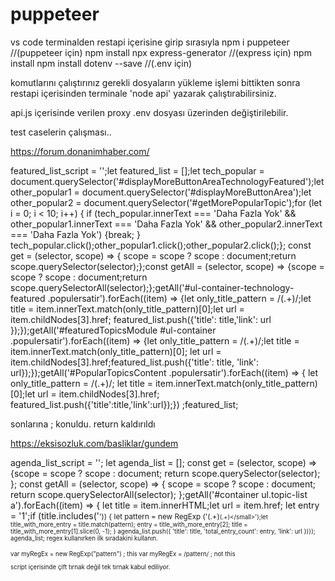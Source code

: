 # puppeteer


vs code terminalden restapi içerisine girip sırasıyla
npm i puppeteer //(puppeteer için)
npm install
npx express-generator //(express için)
npm install
npm install dotenv --save //(.env için)

komutlarını çalıştırınız gerekli dosyaların yükleme işlemi bittikten sonra restapi içerisinden terminale 'node api' yazarak çalıştırabilirsiniz.

api.js içerisinde verilen proxy .env dosyası üzerinden değiştirilebilir.





 test caselerin çalışması..
 
 https://forum.donanimhaber.com/

featured_list_script = '';let featured_list = [];let tech_popular = document.querySelector('#displayMoreButtonAreaTechnologyFeatured');let other_popular1 = document.querySelector('#displayMoreButtonArea');let other_popular2 = document.querySelector('#getMorePopularTopic');for (let i = 0; i < 10; i++) { if (tech_popular.innerText === 'Daha Fazla Yok' && other_popular1.innerText === 'Daha Fazla Yok' && other_popular2.innerText === 'Daha Fazla Yok') {break; } tech_popular.click();other_popular1.click();other_popular2.click();}; const get = (selector, scope) => { scope = scope ? scope : document;return scope.querySelector(selector);};const getAll = (selector, scope) => {scope = scope ? scope : document;return scope.querySelectorAll(selector);};getAll('#ul-container-technology-featured .populersatir').forEach((item) => {let only_title_pattern = /(.+)/;let title = item.innerText.match(only_title_pattern)[0];let url = item.childNodes[3].href; featured_list.push({'title': title,'link': url });});getAll('#featuredTopicsModule #ul-container .populersatir').forEach((item) => {let only_title_pattern = /(.+)/;let title = item.innerText.match(only_title_pattern)[0]; let url = item.childNodes[3].href;featured_list.push({'title': title, 'link': url});});getAll('#PopularTopicsContent .populersatir').forEach((item) => { let only_title_pattern = /(.+)/; let title = item.innerText.match(only_title_pattern)[0];let url = item.childNodes[3].href; featured_list.push({'title':title,'link':url});}) ;featured_list;

sonlarına ; konuldu. return kaldırıldı

https://eksisozluk.com/basliklar/gundem

agenda_list_script = ''; let agenda_list = []; const get = (selector, scope) => {scope = scope ? scope : document; return scope.querySelector(selector); }; const getAll = (selector, scope) => { scope = scope ? scope : document; return scope.querySelectorAll(selector); };getAll('#container ul.topic-list a').forEach((item) => { let title = item.innerHTML;let url = item.href; let entry = '1';if (title.includes('<small>')) { let pattern = new RegExp ('(.+)<small>(.+)<\/small>');let title_with_more_entry = title.match(pattern); entry = title_with_more_entry[2]; title = title_with_more_entry[1].slice(0, -1); } agenda_list.push({   'title': title,  'total_entry_count': entry,  'link': url })}); agenda_list;
regex kullanırken ilk sıradakini kullanın.

var myRegEx = new RegExp("pattern") ; this
var myRegEx = /pattern/ ; not this


script içerisinde çift tırnak değil tek tırnak kabul ediliyor.


